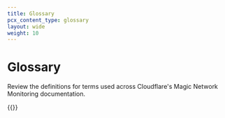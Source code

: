 ```yaml
---
title: Glossary
pcx_content_type: glossary
layout: wide
weight: 10
---
```


# Glossary

Review the definitions for terms used across Cloudflare's Magic Network Monitoring documentation.

{{<glossary product="Magic Network Monitoring">}}